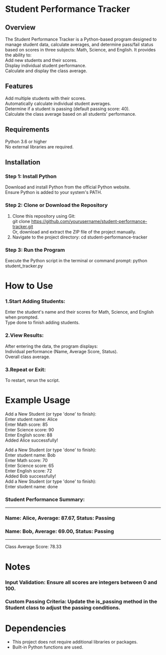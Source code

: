 # Student Performance Tracker
## Overview
The Student Performance Tracker is a Python-based program designed to manage student data, calculate averages, and determine pass/fail status based on scores in three subjects: Math, Science, and English. It provides the ability to:  
Add new students and their scores.  
Display individual student performance.  
Calculate and display the class average.  
## Features
Add multiple students with their scores.  
Automatically calculate individual student averages.  
Determine if a student is passing (default passing score: 40).  
Calculate the class average based on all students' performance.
## Requirements
Python 3.6 or higher  
No external libraries are required.
## Installation
### Step 1: Install Python  
Download and install Python from the official Python website.  
Ensure Python is added to your system's PATH.  
### Step 2: Clone or Download the Repository  
1. Clone this repository using Git:  
git clone https://github.com/yourusername/student-performance-tracker.git  
Or, download and extract the ZIP file of the project manually.
2. Navigate to the project directory:
cd student-performance-tracker
### Step 3: Run the Program
Execute the Python script in the terminal or command prompt:
python student_tracker.py  
# How to Use
### 1.Start Adding Students:  
Enter the student's name and their scores for Math, Science, and English when prompted.  
Type done to finish adding students.
### 2.View Results:  
After entering the data, the program displays:  
Individual performance (Name, Average Score, Status).  
Overall class average.  
### 3.Repeat or Exit:  
To restart, rerun the script.
# Example Usage
Add a New Student (or type 'done' to finish):  
Enter student name: Alice  
Enter Math score: 85  
Enter Science score: 90  
Enter English score: 88  
Added Alice successfully!  
  
Add a New Student (or type 'done' to finish):  
Enter student name: Bob  
Enter Math score: 70  
Enter Science score: 65  
Enter English score: 72  
Added Bob successfully!  
Add a New Student (or type 'done' to finish):  
Enter student name: done  
  
### Student Performance Summary:
----------------------------------------
### Name: Alice, Average: 87.67, Status: Passing
### Name: Bob, Average: 69.00, Status: Passing
----------------------------------------

Class Average Score: 78.33
# Notes
### Input Validation: Ensure all scores are integers between 0 and 100.  
### Custom Passing Criteria: Update the is_passing method in the Student class to adjust the passing conditions.
# Dependencies
- This project does not require additional libraries or packages.  
- Built-in Python functions are used.


